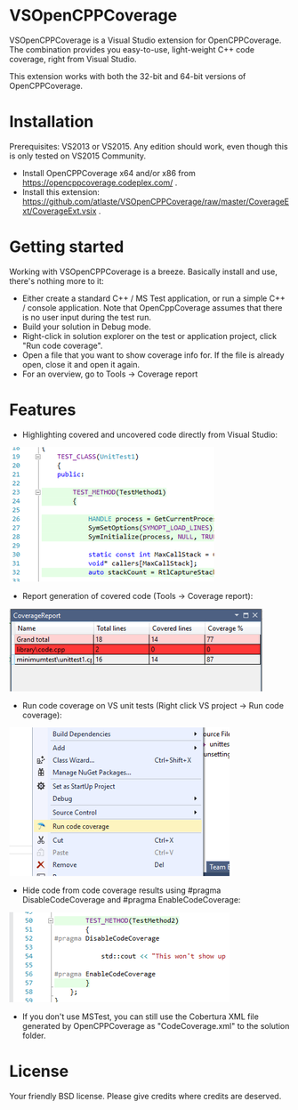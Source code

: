 # VSOpenCPPCoverage

VSOpenCPPCoverage is a Visual Studio extension for OpenCPPCoverage. The combination provides you easy-to-use, light-weight C++ code coverage, right from Visual Studio. 

This extension works with both the 32-bit and 64-bit versions of OpenCPPCoverage. 

# Installation

Prerequisites: VS2013 or VS2015. Any edition should work, even though this is only tested on VS2015 Community.

- Install OpenCPPCoverage x64 and/or x86 from https://opencppcoverage.codeplex.com/ .
- Install this extension: https://github.com/atlaste/VSOpenCPPCoverage/raw/master/CoverageExt/CoverageExt.vsix .

# Getting started

Working with VSOpenCPPCoverage is a breeze. Basically install and use, there's nothing more to it:

- Either create a standard C++ / MS Test application, or run a simple C++ / console application. Note that OpenCppCoverage assumes that there is no user input during the test run.
- Build your solution in Debug mode.
- Right-click in solution explorer on the test or application project, click "Run code coverage".
- Open a file that you want to show coverage info for. If the file is already open, close it and open it again. 
- For an overview, go to Tools -> Coverage report

# Features

- Highlighting covered and uncovered code directly from Visual Studio:

![alt tag](Screenshots/Highlighting.png)

- Report generation of covered code (Tools -> Coverage report):

![alt tag](Screenshots/CoverageReport.png)

- Run code coverage on VS unit tests (Right click VS project -> Run code coverage):

![alt tag](Screenshots/SolutionExplorer.png)

- Hide code from code coverage results using #pragma DisableCodeCoverage and #pragma EnableCodeCoverage:

![alt tag](Screenshots/Pragmas.png)

- If you don't use MSTest, you can still use the Cobertura XML file generated by OpenCPPCoverage as "CodeCoverage.xml" to the solution folder.

# License

Your friendly BSD license. Please give credits where credits are deserved.
